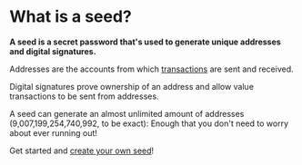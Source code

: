 # What is a seed?

**A seed is a secret password that's used to generate unique addresses and digital signatures.**

Addresses are the accounts from which [transactions](introduction/what-is-a-transaction.md) are sent and received.

Digital signatures prove ownership of an address and allow value transactions to be sent from addresses.

A seed can generate an almost unlimited amount of addresses (9,007,199,254,740,992, to be exact): Enough that you don't need to worry about ever running out!

Get started and [create your own seed](tutorials/create-a-seed.md)!
